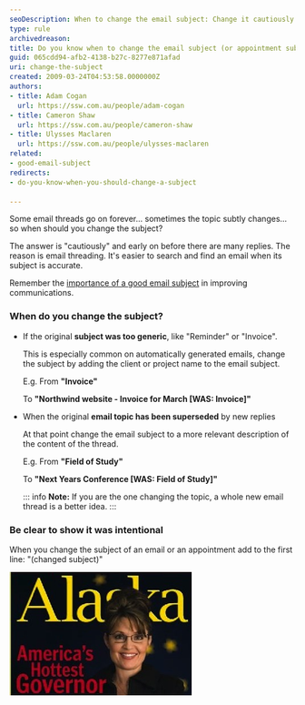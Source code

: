 ```yaml
---
seoDescription: When to change the email subject: Change it cautiously and early on when the topic subtly changes, using accurate keywords for better searchability.
type: rule
archivedreason: 
title: Do you know when to change the email subject (or appointment subject)?
guid: 065cdd94-afb2-4138-b27c-8277e871afad
uri: change-the-subject
created: 2009-03-24T04:53:58.0000000Z
authors:
- title: Adam Cogan
  url: https://ssw.com.au/people/adam-cogan
- title: Cameron Shaw
  url: https://ssw.com.au/people/cameron-shaw
- title: Ulysses Maclaren
  url: https://ssw.com.au/people/ulysses-maclaren
related: 
- good-email-subject
redirects: 
- do-you-know-when-you-should-change-a-subject

---
```


Some email threads go on forever... sometimes the topic subtly changes... so when should you change the subject?

The answer is "cautiously" and early on before there are many replies. The reason is email threading. It's easier to search and find an email when its subject is accurate.

<!--endintro-->

Remember the [importance of a good email subject](/good-email-subject) in improving communications.

### When do you change the subject?

- If the original **subject was too generic**, like "Reminder" or "Invoice".

  This is especially common on automatically generated emails, change the subject by adding the client or project name to the email subject.

  E.g. From
  **"Invoice"**

  To
  **"Northwind website - Invoice for March \[WAS: Invoice\]"**

- When the original **email topic has been superseded** by new replies

  At that point change the email subject to a more relevant description of the content of the thread.

  E.g. From
  **"Field of Study"**

  To
  **"Next Years Conference \[WAS: Field of Study\]"**

  ::: info
  **Note:** If you are the one changing the topic, a whole new email thread is a better idea.
  :::

### Be clear to show it was intentional

When you change the subject of an email or an appointment add to the first line: "(changed subject)"

![Figure: Keep your email subject description up-to-date. Sarah Palin isn’t even a governor anymore](SarahPalin.jpg)
